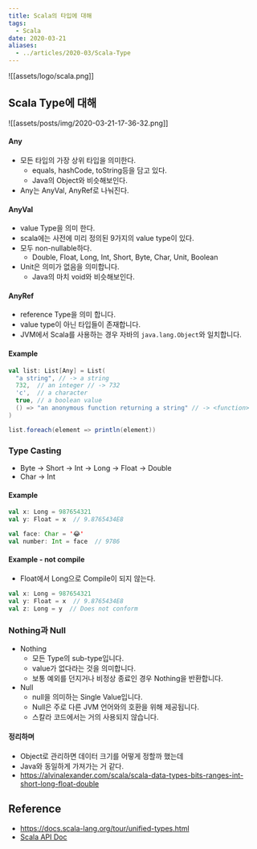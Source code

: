 ```yaml
---
title: Scala의 타입에 대해
tags:
  - Scala
date: 2020-03-21
aliases: 
  - ../articles/2020-03/Scala-Type
---
```


![[assets/logo/scala.png]]

## Scala Type에 대해
![[assets/posts/img/2020-03-21-17-36-32.png]]

#### Any
- 모든 타입의 가장 상위 타입을 의미한다.
    - equals, hashCode, toString등을 담고 있다.
    - Java의 Object와 비슷해보인다.
- Any는 AnyVal, AnyRef로 나눠진다.

#### AnyVal
- value Type을 의미 한다.
- scala에는 사전에 미리 정의된 9가지의 value type이 있다.
- 모두 non-nullable하다.
    - Double, Float, Long, Int, Short, Byte, Char, Unit, Boolean
- Unit은 의미가 없음을 의미합니다.
    - Java의 마치 void와 비슷해보인다.


#### AnyRef
- reference Type을 의미 합니다.
- value type이 아닌 타입들이 존재합니다.
- JVM에서 Scala를 사용하는 경우 자바의 `java.lang.Object`와 일치합니다.

#### Example
```scala
val list: List[Any] = List(
  "a string", // -> a string
  732,  // an integer // -> 732
  'c',  // a character
  true, // a boolean value
  () => "an anonymous function returning a string" // -> <function>
)

list.foreach(element => println(element))
```

### Type Casting
- Byte -> Short -> Int -> Long -> Float -> Double
- Char -> Int

#### Example

```scala
val x: Long = 987654321
val y: Float = x  // 9.8765434E8

val face: Char = '😂'
val number: Int = face  // 9786
```

#### Example - not compile
- Float에서 Long으로 Compile이 되지 않는다.
```scala
val x: Long = 987654321
val y: Float = x  // 9.8765434E8
val z: Long = y  // Does not conform
```

### Nothing과 Null
- Nothing
    - 모든 Type의 sub-type입니다.
    - value가 없다라는 것을 의미합니다.
    - 보통 예외를 던지거나 비정상 종료인 경우 Nothing을 반환합니다.
- Null
    - null을 의미하는 Single Value입니다.
    - Null은 주로 다른 JVM 언어와의 호환을 위해 제공됩니다.
    - 스칼라 코드에서는 거의 사용되지 않습니다.


#### 정리하며
- Object로 관리하면 데이터 크기를 어떻게 정할까 했는데
- Java와 동일하게 가져가는 거 같다.
- <https://alvinalexander.com/scala/scala-data-types-bits-ranges-int-short-long-float-double>


## Reference
- <https://docs.scala-lang.org/tour/unified-types.html>
- [Scala API Doc](https://www.scala-lang.org/api/current/scala)
